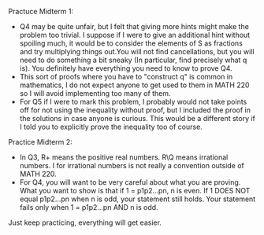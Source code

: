 Practuce Midterm 1:
- Q4 may be quite unfair, but I felt that giving more hints might make the problem too trivial. I suppose if I were to give an additional hint without spoiling much, it would be to consider the elements of S as fractions and try multiplying things out.You will not find cancellations, but you will need to do something a bit sneaky (In particular, find precisely what q is). You definitely have everything you need to know to prove Q4.
- This sort of proofs where you have to "construct q" is common in mathematics, I do not expect anyone to get used to them in MATH 220 so I will avoid implementing too many of them.
- For Q5 if I were to mark this problem, I probably would not take points off for not using the inequality without proof, but I included the proof in the solutions in case anyone is curious. This would be a different story if I told you to explicitly prove the inequality too of course.
  
Practice Midterm 2:
- In Q3, R+ means the positive real numbers. R\Q means irrational numbers. I for irrational numbers is not really a convention outside of MATH 220.
- For Q4, you will want to be very careful about what you are proving. What you want to show is that if 1 = p1p2...pn, n is even. If 1 DOES NOT equal p1p2...pn when n is odd, your statement still holds. Your statement fails only when 1 = p1p2...pn AND n is odd.

Just keep practicing, everything will get easier.
